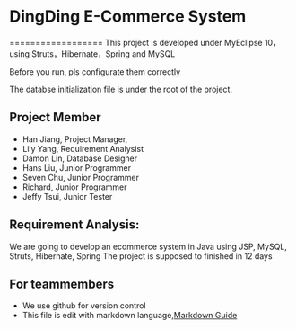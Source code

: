 # DingDing E-Commerce System
==================
This project is developed under MyEclipse 10， using Struts，Hibernate，Spring and MySQL

Before you run, pls configurate them correctly

The databse initialization file is under the root of the project.



## Project Member

* Han Jiang, Project Manager,
* Lily Yang, Requirement Analysist
* Damon Lin, Database Designer
* Hans Liu, Junior Programmer
* Seven Chu, Junior Programmer
* Richard, Junior Programmer
* Jeffy Tsui, Junior Tester



## Requirement Analysis:
 
We are going to develop an ecommerce system in Java using JSP, MySQL, Struts, Hibernate, Spring
The project is supposed to finished in 12 days


## For teammembers

* We use github for version control
* This file is edit with markdown language,[Markdown Guide](http://files.cnblogs.com/chengn/MarkDown%E8%BD%BB%E9%87%8F%E7%BA%A7%E6%A0%87%E8%AE%B0%E8%AF%AD%E8%A8%80.pdf)





